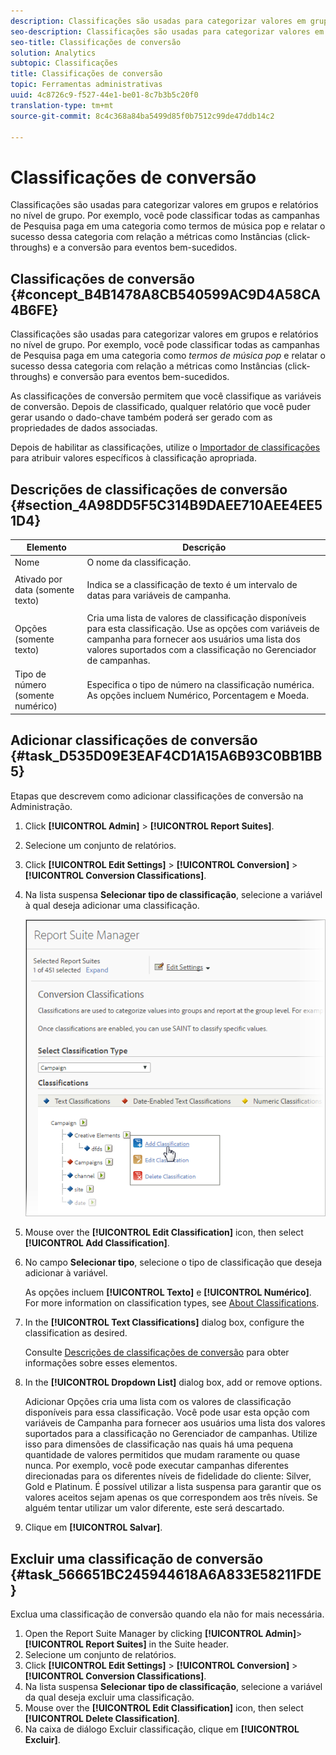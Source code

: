 ```yaml
---
description: Classificações são usadas para categorizar valores em grupos e relatórios no nível de grupo. Por exemplo, você pode classificar todas as campanhas de Pesquisa paga em uma categoria como termos de música pop e relatar o sucesso dessa categoria com relação a métricas como Instâncias (click-throughs) e a conversão para eventos bem-sucedidos.
seo-description: Classificações são usadas para categorizar valores em grupos e relatórios no nível de grupo. Por exemplo, você pode classificar todas as campanhas de Pesquisa paga em uma categoria como termos de música pop e relatar o sucesso dessa categoria com relação a métricas como Instâncias (click-throughs) e a conversão para eventos bem-sucedidos.
seo-title: Classificações de conversão
solution: Analytics
subtopic: Classificações
title: Classificações de conversão
topic: Ferramentas administrativas
uuid: 4c8726c9-f527-44e1-be01-8c7b3b5c20f0
translation-type: tm+mt
source-git-commit: 8c4c368a84ba5499d85f0b7512c99de47ddb14c2

---
```



# Classificações de conversão

Classificações são usadas para categorizar valores em grupos e relatórios no nível de grupo. Por exemplo, você pode classificar todas as campanhas de Pesquisa paga em uma categoria como termos de música pop e relatar o sucesso dessa categoria com relação a métricas como Instâncias (click-throughs) e a conversão para eventos bem-sucedidos.

## Classificações de conversão {#concept_B4B1478A8CB540599AC9D4A58CA4B6FE}

Classificações são usadas para categorizar valores em grupos e relatórios no nível de grupo. Por exemplo, você pode classificar todas as campanhas de Pesquisa paga em uma categoria como *termos de música pop* e relatar o sucesso dessa categoria com relação a métricas como Instâncias (click-throughs) e conversão para eventos bem-sucedidos.

As classificações de conversão permitem que você classifique as variáveis de conversão. Depois de classificado, qualquer relatório que você puder gerar usando o dado-chave também poderá ser gerado com as propriedades de dados associadas.

Depois de habilitar as classificações, utilize o [Importador de classificações](/help/components/c-classifications2/c-classifications-importer/c-working-with-saint.md) para atribuir valores específicos à classificação apropriada.

## Descrições de classificações de conversão {#section_4A98DD5F5C314B9DAEE710AEE4EE51D4}

<table id="table_0B72C485467348E2A34BF913441F4AF5"> 
 <thead> 
  <tr> 
   <th colname="col1" class="entry"> Elemento </th> 
   <th colname="col2" class="entry"> Descrição </th> 
  </tr> 
 </thead>
 <tbody> 
  <tr> 
   <td colname="col1"> <span class="wintitle"> Nome</span> </td> 
   <td colname="col2"> O nome da classificação. </td> 
  </tr> 
  <tr> 
   <td colname="col1"> <span class="wintitle"> Ativado por data (somente texto)</span> </td> 
   <td colname="col2"> <p>Indica se a classificação de texto é um intervalo de datas para variáveis de campanha. </p> </td> 
  </tr> 
  <tr> 
   <td colname="col1"> <span class="wintitle"> Opções (somente texto)</span> </td> 
   <td colname="col2">Cria uma lista de valores de classificação disponíveis para esta classificação. Use as <span class="wintitle">opções</span> com variáveis de campanha para fornecer aos usuários uma lista dos valores suportados com a classificação no <span class="wintitle">Gerenciador de campanhas</span>. </td> 
  </tr> 
  <tr> 
   <td colname="col1"> <span class="wintitle"> Tipo de número (somente numérico)</span> </td> 
   <td colname="col2">Especifica o tipo de número na classificação numérica. As opções incluem <span class="wintitle">Numérico</span>, <span class="wintitle">Porcentagem</span> e <span class="wintitle">Moeda</span>. </td> 
  </tr> 
 </tbody> 
</table>

## Adicionar classificações de conversão {#task_D535D09E3EAF4CD1A15A6B93C0BB1BB5}

<!-- 

t_classification_conversion.xml

 -->

Etapas que descrevem como adicionar classificações de conversão na Administração.

1. Click **[!UICONTROL Admin]** &gt; **[!UICONTROL Report Suites]**.
1. Selecione um conjunto de relatórios.
1. Click **[!UICONTROL Edit Settings]** &gt; **[!UICONTROL Conversion]** &gt; **[!UICONTROL Conversion Classifications]**.
1. Na lista suspensa **Selecionar tipo de classificação**, selecione a variável à qual deseja adicionar uma classificação.

   ![Informações da etapa](assets/sub_class_create.png)

1. Mouse over the **[!UICONTROL Edit Classification]** icon, then select **[!UICONTROL Add Classification]**.
1. No campo **Selecionar tipo**, selecione o tipo de classificação que deseja adicionar à variável.

   As opções incluem **[!UICONTROL Texto]** e **[!UICONTROL Numérico]**. For more information on classification types, see [About Classifications](/help/components/c-classifications2/c-classifications.md).
1. In the **[!UICONTROL Text Classifications]** dialog box, configure the classification as desired.

   Consulte [Descrições de classificações de conversão](/help/components/c-classifications2/conversion-classifications.md#section_4A98DD5F5C314B9DAEE710AEE4EE51D4) para obter informações sobre esses elementos.

1. In the **[!UICONTROL Dropdown List]** dialog box, add or remove options.

   Adicionar Opções cria uma lista com os valores de classificação disponíveis para essa classificação. Você pode usar esta opção com variáveis de Campanha para fornecer aos usuários uma lista dos valores suportados para a classificação no Gerenciador de campanhas. Utilize isso para dimensões de classificação nas quais há uma pequena quantidade de valores permitidos que mudam raramente ou quase nunca. Por exemplo, você pode executar campanhas diferentes direcionadas para os diferentes níveis de fidelidade do cliente: Silver, Gold e Platinum. É possível utilizar a lista suspensa para garantir que os valores aceitos sejam apenas os que correspondem aos três níveis. Se alguém tentar utilizar um valor diferente, este será descartado.
1. Clique em **[!UICONTROL Salvar]**.

## Excluir uma classificação de conversão {#task_566651BC245944618A6A833E58211FDE}

<!-- 

t_classification_delete_conversion.xml

 -->

Exclua uma classificação de conversão quando ela não for mais necessária.

1. Open the Report Suite Manager by clicking **[!UICONTROL Admin]**&gt; **[!UICONTROL Report Suites]** in the Suite header.
1. Selecione um conjunto de relatórios.
1. Click **[!UICONTROL Edit Settings]** &gt; **[!UICONTROL Conversion]** &gt; **[!UICONTROL Conversion Classifications]**.
1. Na lista suspensa **Selecionar tipo de classificação**, selecione a variável da qual deseja excluir uma classificação.
1. Mouse over the **[!UICONTROL Edit Classification]** icon, then select **[!UICONTROL Delete Classification]**.
1. Na caixa de diálogo Excluir classificação, clique em **[!UICONTROL Excluir]**.
